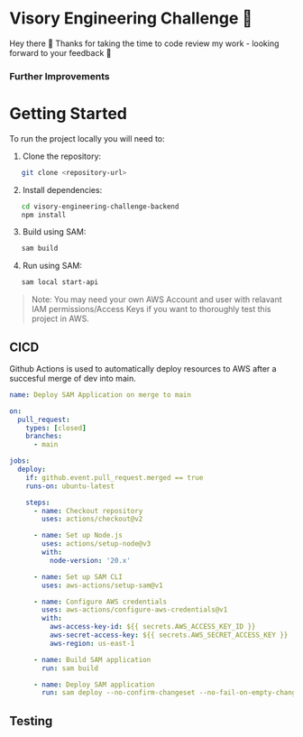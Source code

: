 # Visory Engineering Challenge 🚀 

Hey there 👋 Thanks for taking the time to code review my work - looking forward to your feedback 🙂


### Further Improvements


# Getting Started

To run the project locally you will need to:
1. Clone the repository:
```bash
   git clone <repository-url>
```

2. Install dependencies:
```bash
   cd visory-engineering-challenge-backend
   npm install
```

3. Build using SAM:
```bash
   sam build
```

4. Run using SAM:
```bash
   sam local start-api 
```

> Note: You may need your own AWS Account and user with relavant IAM permissions/Access Keys if you want to thoroughly test this project in AWS.

## CICD
Github Actions is used to automatically deploy resources to AWS after a succesful merge of dev into main. 

```yml
name: Deploy SAM Application on merge to main

on:
  pull_request:
    types: [closed]
    branches:
      - main

jobs:
  deploy:
    if: github.event.pull_request.merged == true
    runs-on: ubuntu-latest

    steps:
      - name: Checkout repository
        uses: actions/checkout@v2

      - name: Set up Node.js
        uses: actions/setup-node@v3
        with:
          node-version: '20.x'

      - name: Set up SAM CLI
        uses: aws-actions/setup-sam@v1

      - name: Configure AWS credentials
        uses: aws-actions/configure-aws-credentials@v1
        with:
          aws-access-key-id: ${{ secrets.AWS_ACCESS_KEY_ID }}
          aws-secret-access-key: ${{ secrets.AWS_SECRET_ACCESS_KEY }}
          aws-region: us-east-1

      - name: Build SAM application
        run: sam build

      - name: Deploy SAM application
        run: sam deploy --no-confirm-changeset --no-fail-on-empty-changeset --stack-name visory-engineeering-challenge-backend --region us-east-1 

```

## Testing
